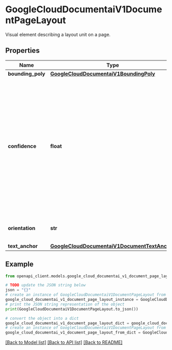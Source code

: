 # GoogleCloudDocumentaiV1DocumentPageLayout

Visual element describing a layout unit on a page.

## Properties

Name | Type | Description | Notes
------------ | ------------- | ------------- | -------------
**bounding_poly** | [**GoogleCloudDocumentaiV1BoundingPoly**](GoogleCloudDocumentaiV1BoundingPoly.md) |  | [optional] 
**confidence** | **float** | Confidence of the current Layout within context of the object this layout is for. e.g. confidence can be for a single token, a table, a visual element, etc. depending on context. Range &#x60;[0, 1]&#x60;. | [optional] 
**orientation** | **str** | Detected orientation for the Layout. | [optional] 
**text_anchor** | [**GoogleCloudDocumentaiV1DocumentTextAnchor**](GoogleCloudDocumentaiV1DocumentTextAnchor.md) |  | [optional] 

## Example

```python
from openapi_client.models.google_cloud_documentai_v1_document_page_layout import GoogleCloudDocumentaiV1DocumentPageLayout

# TODO update the JSON string below
json = "{}"
# create an instance of GoogleCloudDocumentaiV1DocumentPageLayout from a JSON string
google_cloud_documentai_v1_document_page_layout_instance = GoogleCloudDocumentaiV1DocumentPageLayout.from_json(json)
# print the JSON string representation of the object
print(GoogleCloudDocumentaiV1DocumentPageLayout.to_json())

# convert the object into a dict
google_cloud_documentai_v1_document_page_layout_dict = google_cloud_documentai_v1_document_page_layout_instance.to_dict()
# create an instance of GoogleCloudDocumentaiV1DocumentPageLayout from a dict
google_cloud_documentai_v1_document_page_layout_from_dict = GoogleCloudDocumentaiV1DocumentPageLayout.from_dict(google_cloud_documentai_v1_document_page_layout_dict)
```
[[Back to Model list]](../README.md#documentation-for-models) [[Back to API list]](../README.md#documentation-for-api-endpoints) [[Back to README]](../README.md)


